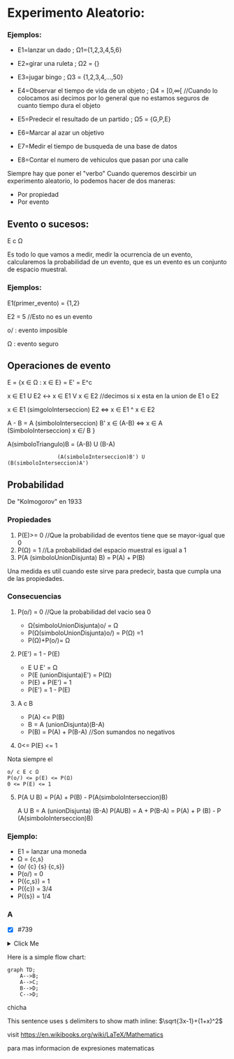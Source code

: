 # Experimento Aleatorio:

### Ejemplos:

- E1=lanzar un dado ; Ω1={1,2,3,4,5,6}

- E2=girar una ruleta ; Ω2 = {}

- E3=jugar bingo ; Ω3 = {1,2,3,4,...,50}

- E4=Observar el tiempo de vida de un objeto ; Ω4 = [0,∞[  //Cuando lo colocamos asi decimos por lo general que no estamos seguros de cuanto tiempo dura el objeto

- E5=Predecir el resultado de un partido ; Ω5 = {G,P,E}

- E6=Marcar al azar un objetivo 

- E7=Medir el tiempo de busqueda de una base de datos

- E8=Contar el numero de vehiculos que pasan por una calle

Siempre hay que poner el "verbo"
Cuando queremos descirbir un experimento aleatorio, lo podemos hacer de dos maneras:
- Por propiedad
- Por evento

## Evento o sucesos:
E c Ω

Es todo lo que vamos a medir, medir la ocurrencia de un evento, calcularemos la probabilidad de un evento, que es un evento es un conjunto de espacio muestral.
### Ejemplos:

E1(primer_evento) = {1,2}

E2 = 5 //Esto no es un evento

o/ : evento imposible

Ω : evento seguro

## Operaciones de evento
E = {x ∈ Ω : x ∈ E} = E' = E^c

x ∈ E1 U E2 <-> x ∈ E1 V x ∈ E2 //decimos si x esta en la union de E1 o E2

x ∈ E1 (simgoloInterseccion) E2 <=> x ∈ E1 ^ x ∈ E2

A - B = A (simboloInterseccion) B'
x ∈ (A-B) <=> x ∈ A (SimboloInterseccion) x ∈/ B
}

A(simboloTriangulo)B = (A-B) U (B-A)
                    
                    (A(simboloInterseccion)B') U (B(simboloInterseccion)A')
## Probabilidad
De "Kolmogorov" en 1933
### Propiedades
1. P(E)>= 0 //Que la probabilidad de eventos tiene que se mayor-igual que 0
2. P(Ω) = 1 //La probabilidad del espacio muestral es igual a 1
3. P(A (simboloUnionDisjunta) B) = P(A) + P(B)

Una medida es util cuando este sirve para predecir, basta que cumpla una de las propiedades.

### Consecuencias
1. P(o/) = 0 //Que la probabilidad del vacio sea 0

    - Ω(simboloUnionDisjunta)o/ = Ω
    - P(Ω(simboloUnionDisjunta)o/) = P(Ω) =1
    - P(Ω)+P(o/)= Ω

2. P(E') = 1 - P(E)

    - E U E' = Ω
    - P(E (unionDisjunta)E') = P(Ω)
    - P(E) + P(E') = 1
    - P(E') = 1 - P(E)

3. A c B

    - P(A) <= P(B)
    - B = A (unionDisjunta)(B-A)
    - P(B) = P(A) + P(B-A) //Son sumandos no negativos

4. 0<= P(E) <= 1
    

Nota siempre el 

    o/ c E c Ω
    P(o/) <= p(E) <= P(Ω)
    0 <= P(E) <= 1

5. P(A U B) = P(A) + P(B) - P(A(simboloInterseccion)B)

    A U B = A (unionDisjunta) (B-A)
    P(AUB) = A + P(B-A)
            = P(A) + P (B) - P (A(simboloInterseccion)B)

### Ejemplo:
- E1 = lanzar una moneda
- Ω = {c,s}
- {o/ {c}  {s}  {c,s}}
- P(o/) = 0
- P({c,s}) = 1
- P({c}) = 3/4
- P({s}) = 1/4






### A
- [x] #739

<details><summary>Click Me</summary>

#### Me can hide anything, even code!

```c++
#include <iostream>
using namespace std;

int main(){
    cout<<"Hola Mundo"<<endl;
    return 0;
}
```

![This is an image](https://myoctocat.com/assets/images/base-octocat.svg)

</details>


Here is a simple flow chart:

```mermaid
graph TD;
    A-->B;
    A-->C;
    B-->D;
    C-->D;
```

chicha

This sentence uses `$` delimiters to show math inline:  $\sqrt{3x-1}+(1+x)^2$

visit https://en.wikibooks.org/wiki/LaTeX/Mathematics

para mas informacion de expresiones matematicas

























